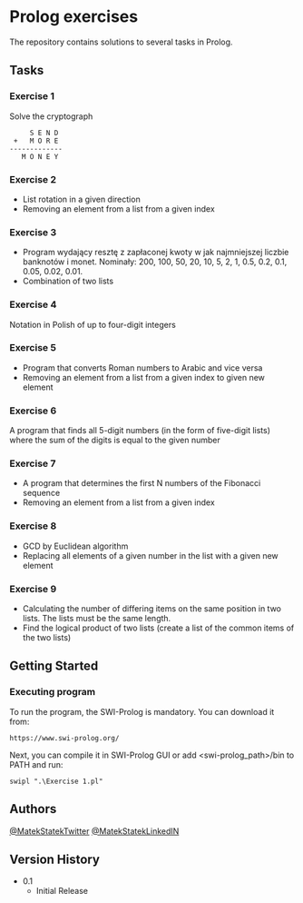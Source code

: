 # Prolog exercises

The repository contains solutions to several tasks in Prolog.
## Tasks

### Exercise 1
Solve the cryptograph
```
     S E N D
 +   M O R E
-------------
   M O N E Y
```

### Exercise 2
* List rotation in a given direction
* Removing an element from a list from a given index

### Exercise 3
* Program wydający resztę z zapłaconej kwoty w jak najmniejszej liczbie banknotów i monet. Nominały: 200, 100, 50, 20, 10, 5, 2, 1, 0.5, 0.2, 0.1, 0.05, 0.02, 0.01.
* Combination of two lists

### Exercise 4
Notation in Polish of up to four-digit integers

### Exercise 5
* Program that converts Roman numbers to Arabic and vice versa
* Removing an element from a list from a given index to given new element

### Exercise 6
A program that finds all 5-digit numbers (in the form of five-digit lists) where the sum of the digits is equal to the given number

### Exercise 7
* A program that determines the first N numbers of the Fibonacci sequence
* Removing an element from a list from a given index

### Exercise 8
* GCD by Euclidean algorithm
* Replacing all elements of a given number in the list with a given new element

### Exercise 9
* Calculating the number of differing items on the same position in two lists. The lists must be the same length.
* Find the logical product of two lists (create a list of the common items of the two lists)
 
## Getting Started

### Executing program

To run the program, the SWI-Prolog is mandatory. You can download it from:
```
https://www.swi-prolog.org/
```

Next, you can compile it in SWI-Prolog GUI or add <swi-prolog_path>/bin to PATH and run:
```
swipl ".\Exercise 1.pl"
```

## Authors

[@MatekStatekTwitter](https://twitter.com/matekstatek)
[@MatekStatekLinkedIN](https://linkedin.com/in/matekstatek)


## Version History

* 0.1
    * Initial Release